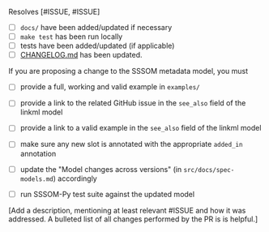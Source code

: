 Resolves [#ISSUE, #ISSUE]

- [ ] `docs/` have been added/updated if necessary
- [ ] `make test` has been run locally
- [ ] tests have been added/updated (if applicable)
- [ ] [CHANGELOG.md](https://github.com/mapping-commons/sssom/blob/master/CHANGELOG.md) has been updated.

If you are proposing a change to the SSSOM metadata model, you must 

- [ ] provide a full, working and valid example in `examples/`
- [ ] provide a link to the related GitHub issue in the `see_also` field of the linkml model
- [ ] provide a link to a valid example in the `see_also` field of the linkml model
- [ ] make sure any new slot is annotated with the appropriate `added_in` annotation
- [ ] update the "Model changes across versions" (in `src/docs/spec-models.md`) accordingly
- [ ] run SSSOM-Py test suite against the updated model


[Add a description, mentioning at least relevant #ISSUE and how it was addressed. A bulleted list of all changes performed by the PR is is helpful.]
